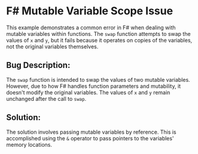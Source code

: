 # F# Mutable Variable Scope Issue

This example demonstrates a common error in F# when dealing with mutable variables within functions.  The `swap` function attempts to swap the values of `x` and `y`, but it fails because it operates on copies of the variables, not the original variables themselves.

## Bug Description:

The `swap` function is intended to swap the values of two mutable variables. However, due to how F# handles function parameters and mutability, it doesn't modify the original variables. The values of `x` and `y` remain unchanged after the call to `swap`.

## Solution:

The solution involves passing mutable variables by reference.  This is accomplished using the `&` operator to pass pointers to the variables' memory locations.